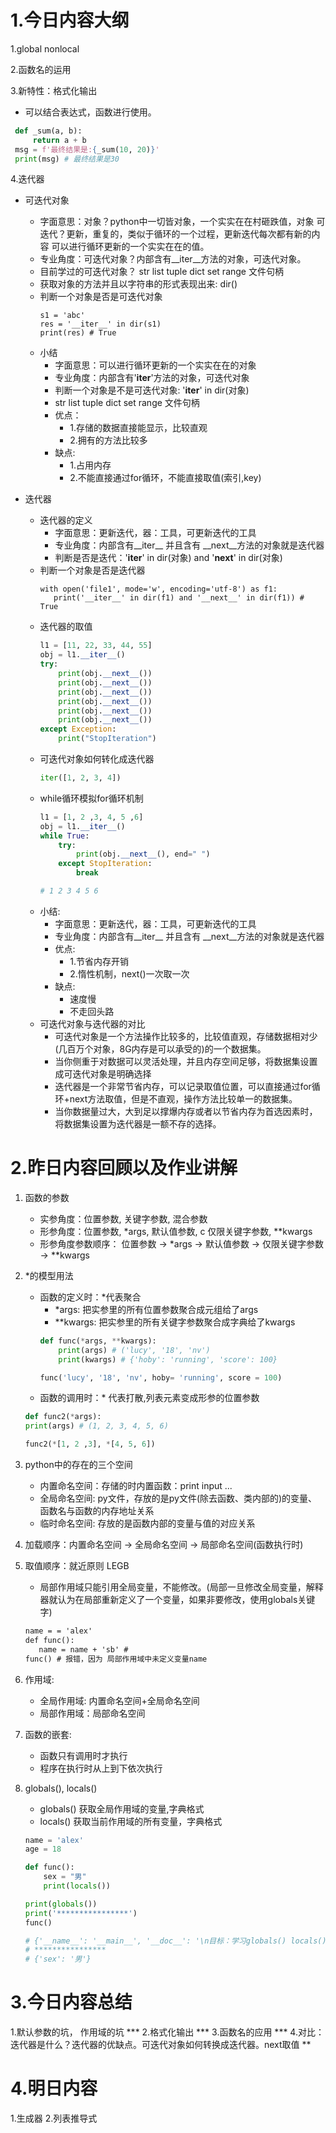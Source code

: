 # 1.今日内容大纲
1.global nonlocal

2.函数名的运用

3.新特性：格式化输出
  - 可以结合表达式，函数进行使用。
   ```python
    def _sum(a, b):
        return a + b
    msg = f'最终结果是:{_sum(10, 20)}'
    print(msg) # 最终结果是30
   ```

4.迭代器

  - 可迭代对象
    - 字面意思：对象？python中一切皆对象，一个实实在在村砸跌值，对象
可迭代？更新，重复的，类似于循环的一个过程，更新迭代每次都有新的内容
可以进行循环更新的一个实实在在的值。
    - 专业角度：可迭代对象？内部含有__iter__方法的对象，可迭代对象。
    - 目前学过的可迭代对象？ str list tuple dict set range 文件句柄
    - 获取对象的方法并且以字符串的形式表现出来: dir()
    - 判断一个对象是否是可迭代对象
      ```
      s1 = 'abc'
      res = '__iter__' in dir(s1)
      print(res) # True
      ```
    - 小结
      - 字面意思：可以进行循环更新的一个实实在在的对象
      - 专业角度：内部含有'__iter__'方法的对象，可迭代对象
      - 判断一个对象是不是可迭代对象: '__iter__' in dir(对象)
      - str list tuple dict set range 文件句柄
      - 优点：
        - 1.存储的数据直接能显示，比较直观
        - 2.拥有的方法比较多
      - 缺点:
        - 1.占用内存
        - 2.不能直接通过for循环，不能直接取值(索引,key)
        
   - 迭代器
     - 迭代器的定义
       - 字面意思：更新迭代，器：工具，可更新迭代的工具
       - 专业角度：内部含有__iter__ 并且含有 __next__方法的对象就是迭代器
       - 判断是否是迭代：'__iter__' in dir(对象) and '__next__' in dir(对象)
     - 判断一个对象是否是迭代器
       ```pyton
       with open('file1', mode='w', encoding='utf-8') as f1:
          print('__iter__' in dir(f1) and '__next__' in dir(f1)) # True
       ```
     - 迭代器的取值
        ```python
        l1 = [11, 22, 33, 44, 55]
        obj = l1.__iter__()
        try:
            print(obj.__next__())
            print(obj.__next__())
            print(obj.__next__())
            print(obj.__next__())
            print(obj.__next__())
            print(obj.__next__())
        except Exception:
            print("StopIteration")
        ```
     - 可迭代对象如何转化成迭代器
        ```python
        iter([1, 2, 3, 4])
        ```
     - while循环模拟for循环机制
        ```python
        l1 = [1, 2 ,3, 4, 5 ,6]
        obj = l1.__iter__()
        while True:
            try:
                print(obj.__next__(), end=" ")
            except StopIteration:
                break
        
        # 1 2 3 4 5 6 
       ```
     - 小结:
       - 字面意思：更新迭代，器：工具，可更新迭代的工具
       - 专业角度：内部含有__iter__ 并且含有 __next__方法的对象就是迭代器
       - 优点:
         - 1.节省内存开销
         - 2.惰性机制，next()一次取一次
       - 缺点:
         - 速度慢
         - 不走回头路 
     - 可迭代对象与迭代器的对比
       - 可迭代对象是一个方法操作比较多的，比较值直观，存储数据相对少(几百万个对象，8G内存是可以承受的)的一个数据集。
       - 当你侧重于对数据可以灵活处理，并且内存空间足够，将数据集设置成可迭代对象是明确选择
       - 迭代器是一个非常节省内存，可以记录取值位置，可以直接通过for循环+next方法取值，但是不直观，操作方法比较单一的数据集。
       - 当你数据量过大，大到足以撑爆内存或者以节省内存为首选因素时，将数据集设置为迭代器是一额不存的选择。

# 2.昨日内容回顾以及作业讲解
1. 函数的参数
    - 实参角度：位置参数, 关键字参数, 混合参数
    - 形参角度：位置参数, *args, 默认值参数, c 仅限关键字参数, **kwargs
    - 形参角度参数顺序： 位置参数 -> *args -> 默认值参数 -> 仅限关键字参数 -> **kwargs
2. *的模型用法
    - 函数的定义时：*代表聚合
      - *args: 把实参里的所有位置参数聚合成元组给了args
      - **kwargs: 把实参里的所有关键字参数聚合成字典给了kwargs
      ```python
      def func(*args, **kwargs):
          print(args) # ('lucy', '18', 'nv')
          print(kwargs) # {'hoby': 'running', 'score': 100}
      
      func('lucy', '18', 'nv', hoby= 'running', score = 100)
      ```
    - 函数的调用时：* 代表打散,列表元素变成形参的位置参数
    ```python
    def func2(*args):
    print(args) # (1, 2, 3, 4, 5, 6)

    func2(*[1, 2 ,3], *[4, 5, 6])
    ```
3. python中的存在的三个空间
    - 内置命名空间：存储的时内置函数：print input ...
    - 全局命名空间: py文件，存放的是py文件(除去函数、类内部的)的变量、函数名与函数的内存地址关系
    - 临时命名空间: 存放的是函数内部的变量与值的对应关系

4. 加载顺序：内置命名空间 -> 全局命名空间 -> 局部命名空间(函数执行时)
5. 取值顺序：就近原则 LEGB
   - 局部作用域只能引用全局变量，不能修改。(局部一旦修改全局变量，解释器就认为在局部重新定义了一个变量，如果非要修改，使用globals关键字)
   ```txt
   name = = 'alex'
   def func():
      name = name + 'sb' # 
   func() # 报错，因为 局部作用域中未定义变量name
   ```
6. 作用域:
   - 全局作用域: 内置命名空间+全局命名空间
   - 局部作用域：局部命名空间
7. 函数的嵌套:
   - 函数只有调用时才执行
   - 程序在执行时从上到下依次执行
8. globals(), locals()
   - globals() 获取全局作用域的变量,字典格式
   - locals() 获取当前作用域的所有变量，字典格式
   ```python
   name = 'alex'
   age = 18
   
   def func():
       sex = "男"
       print(locals())
   
   print(globals())
   print('****************')
   func()
   
   # {'__name__': '__main__', '__doc__': '\n目标：学习globals() locals()\n', '__package__': None, '__loader__': <_frozen_importlib_external.SourceFileLoader object at 0x1070b4c40>, '__spec__': None, '__annotations__': {}, '__builtins__': <module 'builtins' (built-in)>, '__file__': '/Users/erwei.zheng/PycharmProjects/R2CodingForPython/day11_函数名的运用_迭代器/exam/globals_locals_demo1.py', '__cached__': None, 'name': 'alex', 'age': 18, 'func': <function func at 0x10711a3b0>}
   # ****************
   # {'sex': '男'}
   ```

# 3.今日内容总结
1.默认参数的坑， 作用域的坑 ***
2.格式化输出 ***
3.函数名的应用 ***
4.对比：迭代器是什么？迭代器的优缺点。可迭代对象如何转换成迭代器。next取值 **
# 4.明日内容
1.生成器
2.列表推导式






